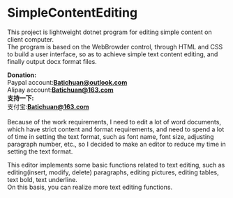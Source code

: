 # SimpleContentEditing

This project is lightweight dotnet program for editing simple content on client computer.<br/>
The program is based on the WebBrowder control, through HTML and CSS to build a user interface, so as to achieve simple text content editing, and finally output docx format files.<br/>

<b>Donation:</b><br/>
Paypal account:<b>Batichuan@outlook.com</b><br/>
Alipay account:<b>Batichuan@163.com</b><br/>
<b>支持一下:</b><br/>
支付宝:<b>Batichuan@163.com</b><br/>
<br/>
Because of the work requirements, I need to edit a lot of word documents, which have strict content and format requirements, and need to spend a lot of time in setting the text format, such as font name, font size, adjusting paragraph number, etc., so I decided to make an editor to reduce my time in setting the text format.
<br/>

This editor implements some basic functions related to text editing, such as editing(insert, modify, delete) paragraphs, editing pictures, editing tables, text bold, text underline.<br/>On this basis, you can realize more text editing functions.









